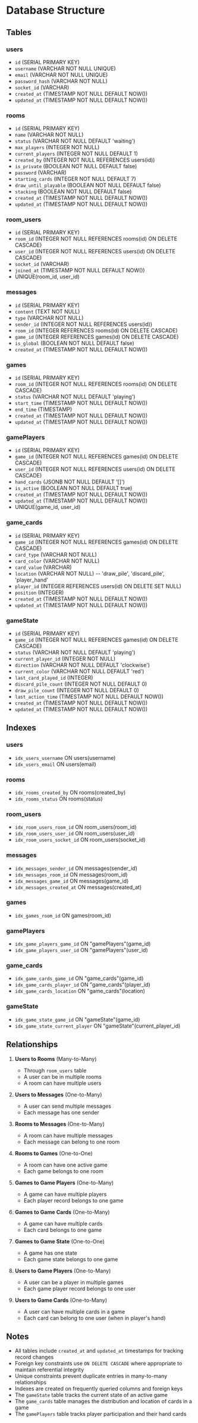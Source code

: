 # Database Structure

## Tables

### users
- `id` (SERIAL PRIMARY KEY)
- `username` (VARCHAR NOT NULL UNIQUE)
- `email` (VARCHAR NOT NULL UNIQUE)
- `password_hash` (VARCHAR NOT NULL)
- `socket_id` (VARCHAR)
- `created_at` (TIMESTAMP NOT NULL DEFAULT NOW())
- `updated_at` (TIMESTAMP NOT NULL DEFAULT NOW())

### rooms
- `id` (SERIAL PRIMARY KEY)
- `name` (VARCHAR NOT NULL)
- `status` (VARCHAR NOT NULL DEFAULT 'waiting')
- `max_players` (INTEGER NOT NULL)
- `current_players` (INTEGER NOT NULL DEFAULT 1)
- `created_by` (INTEGER NOT NULL REFERENCES users(id))
- `is_private` (BOOLEAN NOT NULL DEFAULT false)
- `password` (VARCHAR)
- `starting_cards` (INTEGER NOT NULL DEFAULT 7)
- `draw_until_playable` (BOOLEAN NOT NULL DEFAULT false)
- `stacking` (BOOLEAN NOT NULL DEFAULT false)
- `created_at` (TIMESTAMP NOT NULL DEFAULT NOW())
- `updated_at` (TIMESTAMP NOT NULL DEFAULT NOW())

### room_users
- `id` (SERIAL PRIMARY KEY)
- `room_id` (INTEGER NOT NULL REFERENCES rooms(id) ON DELETE CASCADE)
- `user_id` (INTEGER NOT NULL REFERENCES users(id) ON DELETE CASCADE)
- `socket_id` (VARCHAR)
- `joined_at` (TIMESTAMP NOT NULL DEFAULT NOW())
- UNIQUE(room_id, user_id)

### messages
- `id` (SERIAL PRIMARY KEY)
- `content` (TEXT NOT NULL)
- `type` (VARCHAR NOT NULL)
- `sender_id` (INTEGER NOT NULL REFERENCES users(id))
- `room_id` (INTEGER REFERENCES rooms(id) ON DELETE CASCADE)
- `game_id` (INTEGER REFERENCES games(id) ON DELETE CASCADE)
- `is_global` (BOOLEAN NOT NULL DEFAULT false)
- `created_at` (TIMESTAMP NOT NULL DEFAULT NOW())

### games
- `id` (SERIAL PRIMARY KEY)
- `room_id` (INTEGER NOT NULL REFERENCES rooms(id) ON DELETE CASCADE)
- `status` (VARCHAR NOT NULL DEFAULT 'playing')
- `start_time` (TIMESTAMP NOT NULL DEFAULT NOW())
- `end_time` (TIMESTAMP)
- `created_at` (TIMESTAMP NOT NULL DEFAULT NOW())
- `updated_at` (TIMESTAMP NOT NULL DEFAULT NOW())

### gamePlayers
- `id` (SERIAL PRIMARY KEY)
- `game_id` (INTEGER NOT NULL REFERENCES games(id) ON DELETE CASCADE)
- `user_id` (INTEGER NOT NULL REFERENCES users(id) ON DELETE CASCADE)
- `hand_cards` (JSONB NOT NULL DEFAULT '[]')
- `is_active` (BOOLEAN NOT NULL DEFAULT true)
- `created_at` (TIMESTAMP NOT NULL DEFAULT NOW())
- `updated_at` (TIMESTAMP NOT NULL DEFAULT NOW())
- UNIQUE(game_id, user_id)

### game_cards
- `id` (SERIAL PRIMARY KEY)
- `game_id` (INTEGER NOT NULL REFERENCES games(id) ON DELETE CASCADE)
- `card_type` (VARCHAR NOT NULL)
- `card_color` (VARCHAR NOT NULL)
- `card_value` (VARCHAR)
- `location` (VARCHAR NOT NULL) -- 'draw_pile', 'discard_pile', 'player_hand'
- `player_id` (INTEGER REFERENCES users(id) ON DELETE SET NULL)
- `position` (INTEGER)
- `created_at` (TIMESTAMP NOT NULL DEFAULT NOW())
- `updated_at` (TIMESTAMP NOT NULL DEFAULT NOW())

### gameState
- `id` (SERIAL PRIMARY KEY)
- `game_id` (INTEGER NOT NULL REFERENCES games(id) ON DELETE CASCADE)
- `status` (VARCHAR NOT NULL DEFAULT 'playing')
- `current_player_id` (INTEGER NOT NULL)
- `direction` (VARCHAR NOT NULL DEFAULT 'clockwise')
- `current_color` (VARCHAR NOT NULL DEFAULT 'red')
- `last_card_played_id` (INTEGER)
- `discard_pile_count` (INTEGER NOT NULL DEFAULT 0)
- `draw_pile_count` (INTEGER NOT NULL DEFAULT 0)
- `last_action_time` (TIMESTAMP NOT NULL DEFAULT NOW())
- `created_at` (TIMESTAMP NOT NULL DEFAULT NOW())
- `updated_at` (TIMESTAMP NOT NULL DEFAULT NOW())

## Indexes

### users
- `idx_users_username` ON users(username)
- `idx_users_email` ON users(email)

### rooms
- `idx_rooms_created_by` ON rooms(created_by)
- `idx_rooms_status` ON rooms(status)

### room_users
- `idx_room_users_room_id` ON room_users(room_id)
- `idx_room_users_user_id` ON room_users(user_id)
- `idx_room_users_socket_id` ON room_users(socket_id)

### messages
- `idx_messages_sender_id` ON messages(sender_id)
- `idx_messages_room_id` ON messages(room_id)
- `idx_messages_game_id` ON messages(game_id)
- `idx_messages_created_at` ON messages(created_at)

### games
- `idx_games_room_id` ON games(room_id)

### gamePlayers
- `idx_game_players_game_id` ON "gamePlayers"(game_id)
- `idx_game_players_user_id` ON "gamePlayers"(user_id)

### game_cards
- `idx_game_cards_game_id` ON "game_cards"(game_id)
- `idx_game_cards_player_id` ON "game_cards"(player_id)
- `idx_game_cards_location` ON "game_cards"(location)

### gameState
- `idx_game_state_game_id` ON "gameState"(game_id)
- `idx_game_state_current_player` ON "gameState"(current_player_id)

## Relationships

1. **Users to Rooms** (Many-to-Many)
   - Through `room_users` table
   - A user can be in multiple rooms
   - A room can have multiple users

2. **Users to Messages** (One-to-Many)
   - A user can send multiple messages
   - Each message has one sender

3. **Rooms to Messages** (One-to-Many)
   - A room can have multiple messages
   - Each message can belong to one room

4. **Rooms to Games** (One-to-One)
   - A room can have one active game
   - Each game belongs to one room

5. **Games to Game Players** (One-to-Many)
   - A game can have multiple players
   - Each player record belongs to one game

6. **Games to Game Cards** (One-to-Many)
   - A game can have multiple cards
   - Each card belongs to one game

7. **Games to Game State** (One-to-One)
   - A game has one state
   - Each game state belongs to one game

8. **Users to Game Players** (One-to-Many)
   - A user can be a player in multiple games
   - Each game player record belongs to one user

9. **Users to Game Cards** (One-to-Many)
   - A user can have multiple cards in a game
   - Each card can belong to one user (when in player's hand)

## Notes

- All tables include `created_at` and `updated_at` timestamps for tracking record changes
- Foreign key constraints use `ON DELETE CASCADE` where appropriate to maintain referential integrity
- Unique constraints prevent duplicate entries in many-to-many relationships
- Indexes are created on frequently queried columns and foreign keys
- The `gameState` table tracks the current state of an active game
- The `game_cards` table manages the distribution and location of cards in a game
- The `gamePlayers` table tracks player participation and their hand cards 